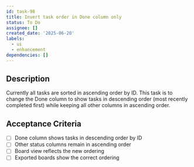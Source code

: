 ```yaml
---
id: task-98
title: Invert task order in Done column only
status: To Do
assignee: []
created_date: '2025-06-20'
labels:
  - ui
  - enhancement
dependencies: []
---
```


## Description

Currently all tasks are sorted in ascending order by ID. This task is to change the Done column to show tasks in descending order (most recently completed first) while keeping all other columns in ascending order.

## Acceptance Criteria

- [ ] Done column shows tasks in descending order by ID
- [ ] Other status columns remain in ascending order
- [ ] Board view reflects the new ordering
- [ ] Exported boards show the correct ordering
